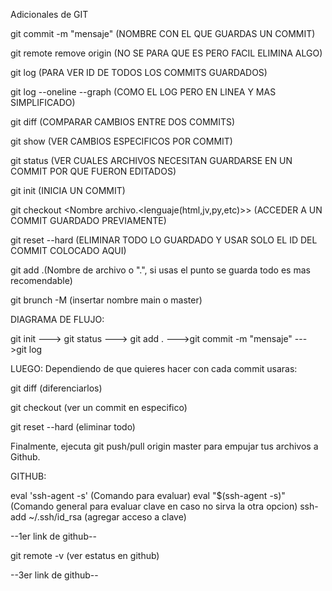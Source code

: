 Adicionales de GIT

git commit -m "mensaje" (NOMBRE CON EL QUE GUARDAS UN COMMIT)

git remote remove origin (NO SE PARA QUE ES PERO FACIL ELIMINA ALGO)

git log (PARA VER ID DE TODOS LOS COMMITS GUARDADOS)

git log --oneline --graph (COMO EL LOG PERO EN LINEA Y MAS SIMPLIFICADO)

git diff <id1> <id2> (COMPARAR CAMBIOS ENTRE DOS COMMITS)

git show <id> (VER CAMBIOS ESPECIFICOS POR COMMIT)

git status (VER CUALES ARCHIVOS NECESITAN GUARDARSE EN UN COMMIT POR QUE FUERON EDITADOS)

git init (INICIA UN COMMIT)

git checkout <id> <Nombre archivo.<lenguaje(html,jv,py,etc)>> (ACCEDER A UN COMMIT GUARDADO PREVIAMENTE)

git reset <id> --hard (ELIMINAR TODO LO GUARDADO Y USAR SOLO EL ID DEL COMMIT COLOCADO AQUI)

git add .(Nombre de archivo o ".", si usas el punto se guarda todo es mas recomendable)

git brunch -M (insertar nombre main o master)

DIAGRAMA DE FLUJO:

git init ---> git status ---> git add . --->git commit -m "mensaje" --->git log

LUEGO: Dependiendo de que quieres hacer con cada commit usaras:

git diff <id1> <id2>(diferenciarlos)

git checkout <id> <Nombre de archivo con extension> (ver un commit en especifico)

git reset <id> --hard (eliminar todo)

Finalmente, ejecuta git push/pull origin master para empujar tus archivos a Github.

GITHUB:

eval 'ssh-agent -s' (Comando para evaluar)
eval "$(ssh-agent -s)" (Comando general para evaluar clave en caso no sirva la otra opcion)
ssh-add ~/.ssh/id_rsa (agregar acceso a clave)

--1er link de github--
  
git remote -v (ver estatus en github)
  
--3er link de github--
